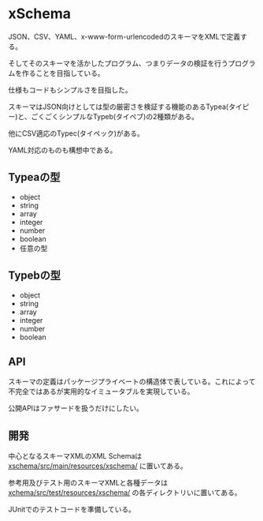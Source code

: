# xSchema
JSON、CSV、YAML、x-www-form-urlencodedのスキーマをXMLで定義する。

そしてそのスキーマを活かしたプログラム、つまりデータの検証を行うプログラムを作ることを目指している。

仕様もコードもシンプルさを目指した。

スキーマはJSON向けとしては型の厳密さを検証する機能のあるTypea(タイピー)と、ごくごくシンプルなTypeb(タイペブ)の2種類がある。

他にCSV適応のTypec(タイペック)がある。

YAML対応のものも構想中である。

## Typeaの型

* object
* string
* array
* integer
* number
* boolean
* 任意の型

## Typebの型

* object
* string
* array
* integer
* number
* boolean

## API
スキーマの定義はパッケージプライベートの構造体で表している。これによって不完全ではあるが実用的なイミュータブルを実現している。

公開APIはファサードを扱うだけにしたい。

## 開発
中心となるスキーマXMLのXML Schemaは
[xschema/src/main/resources/xschema/](https://github.com/inomoto-hironobu/xschema/tree/master/src/main/resources/xschema)
に置いてある。

参考用及びテスト用のスキーマXMLと各種データは
[xchema/src/test/resources/xschema/](https://github.com/inomoto-hironobu/xschema/tree/master/src/test/resources/xschema)
の各ディレクトリいに置いてある。

JUnitでのテストコードを準備している。